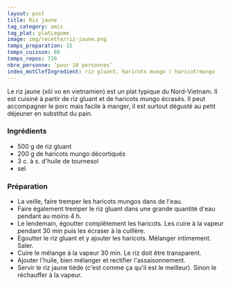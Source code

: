 ```yaml
---
layout: post
title: Riz jaune
tag_category: amis
tag_plat: platLegume
image: img/recette/riz-jaune.png
temps_preparation: 15
temps_cuisson: 60
temps_repos: 720
nbre_personne: ‘pour 10 personnes’
index_motClefIngredient: riz gluant, haricots mungo | haricot!mungo
---
```

Le riz jaune (xôi vo en vietnamien) est un plat typique du Nord-Vietnam. Il est cuisiné à partir de riz gluant et de haricots mungo écrasés. Il peut accompagner le porc mais facile à manger, il est surtout dégusté au petit déjeuner en substitut du pain.

### Ingrédients
* 500 g de riz gluant
* 200 g de haricots mungo décortiqués
* 3 c. à s. d'huile de tournesol
* sel

### Préparation
* La veille, faire tremper les haricots mungos dans de l'eau.
* Faire également tremper le riz gluant dans une grande quantité d'eau pendant au moins 4 h.
* Le lendemain, égoutter complètement les haricots. Les cuire à la vapeur pendant 30 min puis les écraser à la cuillère.
* Egoutter le riz gluant et y ajouter les haricots. Mélanger intimement. Saler.
* Cuire le mélange à la vapeur 30 min. Le riz doit être transparent.
* Ajouter l'huile, bien mélanger et rectifier l'assaisonnement.
* Servir le riz jaune tiède (c'est comme ça qu'il est le meilleur). Sinon le réchauffer à la vapeur.
